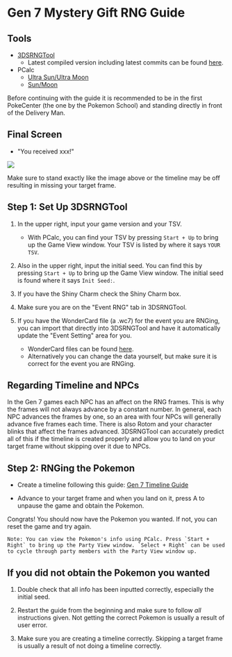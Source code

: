 # Gen 7 Mystery Gift RNG Guide

## Tools
- [3DSRNGTool](https://github.com/wwwwwwzx/3DSRNGTool/releases)
    - Latest compiled version including latest commits can be found [here](https://ci.appveyor.com/project/wwwwwwzx/3dsrngtool/build/artifacts).
- PCalc
    - [Ultra Sun/Ultra Moon](https://pokemonrng.com/downloads/pcalc/usum)
    - [Sun/Moon](https://pokemonrng.com/downloads/pcalc/sm)

Before continuing with the guide it is recommended to be in the first PokeCenter (the one by the Pokemon School) and standing directly in front of the Delivery Man.

## Final Screen
  - "You received xxx!"

![](https://i.imgur.com/wmpzsKN.png)

Make sure to stand exactly like the image above or the timeline may be off resulting in missing your target frame.    

## Step 1: Set Up 3DSRNGTool

1. In the upper right, input your game version and your TSV.
    - With PCalc, you can find your TSV by pressing `Start + Up` to bring up the Game View window. Your TSV is listed by where it says `YOUR TSV`.

2. Also in the upper right, input the initial seed. You can find this by pressing `Start + Up` to bring up the Game View window. The initial seed is found where it says `Init Seed:`.

3. If you have the Shiny Charm check the Shiny Charm box.

4. Make sure you are on the "Event RNG" tab in 3DSRNGTool.

5. If you have the WonderCard file (a .wc7) for the event you are RNGing, you can import that directly into 3DSRNGTool and have it automatically update the "Event Setting" area for you.
    - WonderCard files can be found [here](https://github.com/projectpokemon/EventsGallery).
    - Alternatively you can change the data yourself, but make sure it is correct for the event you are RNGing.


## Regarding Timeline and NPCs

In the Gen 7 games each NPC has an affect on the RNG frames. This is why the frames will not always advance by a constant number. In general, each NPC advances the frames by one, so an area with four NPCs will generally advance five frames each time. There is also Rotom and your character blinks that affect the frames advanced. 3DSRNGTool can accurately predict all of this if the timeline is created properly and allow you to land on your target frame without skipping over it due to NPCs.


## Step 2: RNGing the Pokemon

- Create a timeline following this guide: [Gen 7 Timeline Guide](https://pokemonrng.com/guides/sm/en/timeline.md)

- Advance to your target frame and when you land on it, press A to unpause the game and obtain the Pokemon.

Congrats! You should now have the Pokemon you wanted. If not, you can reset the game and try again.

```
Note: You can view the Pokemon's info using PCalc. Press `Start + Right` to bring up the Party View window. `Select + Right` can be used to cycle through party members with the Party View window up.
```

## If you did not obtain the Pokemon you wanted

1. Double check that all info has been inputted correctly, especially the initial seed.

2. Restart the guide from the beginning and make sure to follow _all_ instructions given. Not getting the correct Pokemon is usually a result of user error.

3. Make sure you are creating a timeline correctly. Skipping a target frame is usually a result of not doing a timeline correctly.
